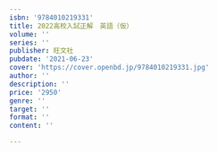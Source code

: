 ```yaml
---
isbn: '9784010219331'
title: 2022高校入試正解　英語（仮）
volume: ''
series: ''
publisher: 旺文社
pubdate: '2021-06-23'
cover: 'https://cover.openbd.jp/9784010219331.jpg'
author: ''
description: ''
price: '2950'
genre: ''
target: ''
format: ''
content: ''

---
```

